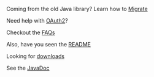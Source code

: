 Coming from the old Java library? Learn how to [Migrate](wiki/Migrating-from-the-old-Java-client-library)

Need help with [OAuth2](wiki/Using-OAuth2.0)?

Checkout the [FAQs](wiki/FAQ)

Also, have you seen the [README](blob/master/README.md)

Looking for [downloads](releases)

See the [JavaDoc](http://googleads.github.io/googleads-java-lib)